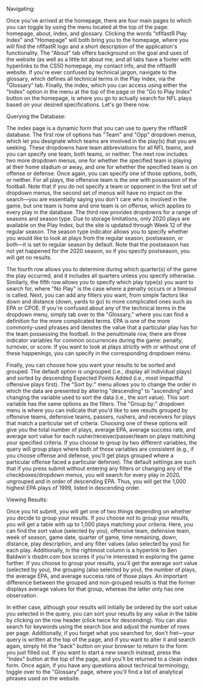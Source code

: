 Navigating:

Once you've arrived at the homepage, there are four main pages to which you can toggle by using the menu located at the top of the page: homepage, about,
index, and glossary. Clicking the words "nflfastR Play Index" and "Homepage" will both bring you to the homepage, where you will find the nflfastR logo and
a short description of the application's functionality. The "About" tab offers background on the goal and uses of the website (as well as a little bit about
me, and all tabs have a footer with hyperlinks to the CS50 homepage, my contact info, and the nflfastR website. If you're ever confused by technical jargon,
navigate to the glossary, which defines all technical terms in the Play Index, via the "Glossary" tab. Finally, the index, which you can access using either
the "Index" option in the menu at the top of the page or the "Go to Play Index" button on the homepage, is where you go to actually search for NFL plays based
on your desired specifications. Let's go there now.

Querying the Database:

The index page is a dynamic form that you can use to query the nflfastR database. The first row of options has "Team" and "Opp" dropdown menus, which let
you designate which teams are involved in the play(s) that you are seeking. These dropdowns have team abbreviations for all NFL teams, and you can specify
one team, both teams, or neither. The next row includes two more dropdown menus, one for whether the specified team is playing at their home stadium or away,
and one for whether the specified team is on offense or defense. Once again, you can specify one of those options, both, or neither. For all plays, the
offensive team is the one with possession of the football. Note that if you do not specify a team or opponent in the first set of dropdown menus, the second
set of menus will have no impact on the search––you are essentially saying you don't care who is involved in the game, but one team is home and one team is
on offense, which applies to every play in the database. The third row provides dropdowns for a range of seasons and season type. Due to storage limitations,
only 2020 plays are available on the Play Index, but the site is updated through Week 12 of the regular season. The season type indicator allows you to
specify whether you would like to look at plays from the regular season, postseason, or both––it is set to regular season by default. Note that the postseason
has not yet happened for the 2020 season, so if you specify postseason, you will get no results.

The fourth row allows you to determine during which quarter(s) of the game the play occurred, and it includes all quarters unless you specify otherwise.
Similarly, the fifth row allows you to specify which play type(s) you want to search for, where "No Play" is the case where a penalty occurs or a timeout
is called. Next, you can add any filters you want, from simple factors like down and distance (down, yards to go) to more complicated ones such as EPA or CPOE.
If you're confused about any of the technical terms in the dropdown menu, simply tab over to the "Glossary," where you can find a definition for the more
complicated terms. EPA is one of the more commonly-used phrases and denotes the value that a particular play has for the team possessing the football.
In the penultimate row, there are three indicator variables for common occurrences during the game: penalty, turnover, or score. If you want to look at plays
strictly with or without one of these happenings, you can specify in the corresponding dropdown menu.

Finally, you can choose how you want your results to be sorted and grouped. The default option is ungrouped (i.e., display all individual plays) and sorted
by descending Expected Points Added (i.e., most impactful offensive plays first). The "Sort by:" menu allows you to change the order in which the data are
presented by altering "descending" to "ascending" and changing the variable used to sort the data (i.e., the sort value). This sort variable has the same
options as the filters. The "Group by:" dropdown menu is where you can indicate that you'd like to see results grouped by offensive teams, defensive teams,
passers, rushers, and receivers for plays that match a particular set of criteria. Choosing one of these options will give you the total number of plays,
average EPA, average success rate, and average sort value for each rusher/receiver/passer/team on plays matching your specified criteria. If you choose to group by two different variables, the query will group plays where both of those variables are consistent (e.g., if you choose offense and defense, you'll get plays grouped where a particular offense faced a particular defense). The default settings
are such that if you press submit without entering any filters or changing any of the checkboxes/dropdown menus, you will search for every play in 2020,
ungrouped and in order of descending EPA. Thus, you will get the 1,000 highest EPA plays of 1999, listed in descending order.

Viewing Results:

Once you hit submit, you will get one of two things depending on whether you decide to group your results. If you choose not to group your results, you
will get a table with up to 1,000 plays matching your criteria. Here, you can find the sort value (selected by you), offensive team, defensive team, week of
season, game date, quarter of game, time remaining, down, distance, play description, and any filter values (also selected by you) for each play. Additionally,
in the rightmost column is a hyperlink to Ben Baldwin's rbsdm.com box scores if you're interested in exploring the game further. If you choose to group your
results, you'll get the average sort value (selected by you), the grouping (also selected by you), the number of plays, the average EPA, and average success
rate of those plays. An important difference between the grouped and non-grouped results is that the former displays average values for that group,
whereas the latter only has one observation.

In either case, although your results will initially be ordered by the sort value you selected in the query, you can sort your results by any value in
the table by clicking on the row header (click twice for descending). You can also search for keywords using the search box and adjust the number of rows
per page. Additionally, if you forget what you searched for, don't fret––your query is written at the top of the page, and if you want to alter it and search
again, simply hit the "back" button on your browser to return to the form you just filled out. If you want to start a new search instead, press the "Index"
button at the top of the page, and you'll be returned to a clean index form. Once again, if you have any questions about technical terminology, toggle over
to the "Glossary" page, where you'll find a list of analytical phrases used on the website.